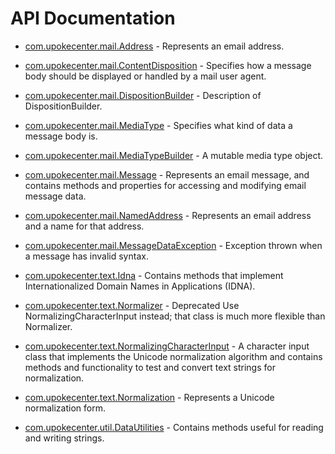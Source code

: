 # API Documentation

* [com.upokecenter.mail.Address](wiki/com.upokecenter.mail.Address) -
Represents an email address.

* [com.upokecenter.mail.ContentDisposition](wiki/com.upokecenter.mail.ContentDisposition) -
Specifies how a message body should be displayed or handled by a mail user
 agent.

* [com.upokecenter.mail.DispositionBuilder](wiki/com.upokecenter.mail.DispositionBuilder) -
Description of DispositionBuilder.

* [com.upokecenter.mail.MediaType](wiki/com.upokecenter.mail.MediaType) -
Specifies what kind of data a message body is.

* [com.upokecenter.mail.MediaTypeBuilder](wiki/com.upokecenter.mail.MediaTypeBuilder) -
A mutable media type object.

* [com.upokecenter.mail.Message](wiki/com.upokecenter.mail.Message) -
Represents an email message, and contains methods and properties for
 accessing and modifying email message data.

* [com.upokecenter.mail.NamedAddress](wiki/com.upokecenter.mail.NamedAddress) -
Represents an email address and a name for that address.

* [com.upokecenter.mail.MessageDataException](wiki/com.upokecenter.mail.MessageDataException) -
Exception thrown when a message has invalid syntax.

* [com.upokecenter.text.Idna](wiki/com.upokecenter.text.Idna) -
Contains methods that implement Internationalized Domain Names in
 Applications (IDNA).

* [com.upokecenter.text.Normalizer](wiki/com.upokecenter.text.Normalizer) - Deprecated
Use NormalizingCharacterInput instead; that class is much more flexible than
 Normalizer.

* [com.upokecenter.text.NormalizingCharacterInput](wiki/com.upokecenter.text.NormalizingCharacterInput) -
A character input class that implements the Unicode normalization
 algorithm and contains methods and functionality to test and convert
 text strings for normalization.

* [com.upokecenter.text.Normalization](wiki/com.upokecenter.text.Normalization) -
Represents a Unicode normalization form.

* [com.upokecenter.util.DataUtilities](wiki/com.upokecenter.util.DataUtilities) -
Contains methods useful for reading and writing strings.
